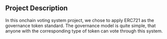 ## Project Description

In this onchain voting system project, we chose to apply ERC721 as the governance token standard. The governance model is quite simple, that anyone with the corresponding type of token can vote through this system.
